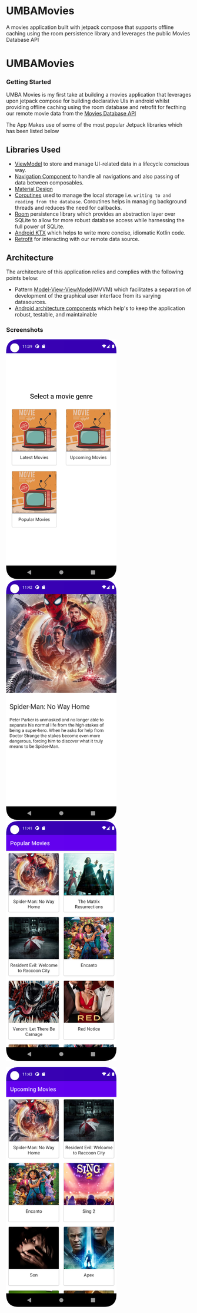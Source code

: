 # UMBAMovies
A movies application built with jetpack compose that supports offline caching using the room persistence library and leverages the public Movies Database API


# UMBAMovies
### Getting Started 

UMBA Movies is my first take at building a movies application that leverages upon jetpack compose for building declarative UIs in android
whilst providing offline caching using the room database and retrofit for fecthing our remote movie data from the [Movies Database API](https://developers.themoviedb.org/)

The App Makes use of some of the most popular Jetpack libraries which has been listed below

## Libraries Used

* [ViewModel](https://developer.android.com/topic/libraries/architecture/viewmodel) to store and manage UI-related data in a lifecycle conscious way.
* [Navigation Component](https://developer.android.com/guide/navigation) to handle all navigations and also passing of data between composables.
* [Material Design](https://material.io/develop/android/docs/getting-started/)
* [Coroutines](https://kotlinlang.org/docs/reference/coroutines-overview.html) used to manage the local storage i.e. `writing to and reading from the database`. Coroutines helps in managing background threads and reduces the need for callbacks.
* [Room](https://developer.android.com/topic/libraries/architecture/room) persistence library which provides an abstraction layer over SQLite to allow for more robust database access while harnessing the full power of SQLite.
* [Android KTX](https://developer.android.com/kotlin/ktx) which helps to write more concise, idiomatic Kotlin code.
* [Retrofit](https://square.github.io/retrofit/) for interacting with our remote data source.

## Architecture
The architecture of this application relies and complies with the following points below:
* Pattern [Model-View-ViewModel](https://en.wikipedia.org/wiki/Model%E2%80%93view%E2%80%93viewmodel)(MVVM) which facilitates a separation of development of the graphical user interface from its varying datasources.
* [Android architecture components](https://developer.android.com/topic/libraries/architecture/) which help's to keep the application robust, testable, and maintainable

### Screenshots

<p float="left">
  <img src="https://github.com/KingsleyUsoroeno/UMBAMovies/blob/master/app/screenshots/home_screen_screenshot.png" width="300" />
  <img src="https://github.com/KingsleyUsoroeno/UMBAMovies/blob/master/app/screenshots/movie_detail_screenshot.png" width="300" /> 
  <img src="https://github.com/KingsleyUsoroeno/UMBAMovies/blob/master/app/screenshots/popular_movie_screen_screen_shot.png"   width="300" />
</p>

<p float="left">
  <img src="https://github.com/KingsleyUsoroeno/UMBAMovies/blob/master/app/screenshots/upcoming_movies_screenshot.png" width="300"  />
</p>
